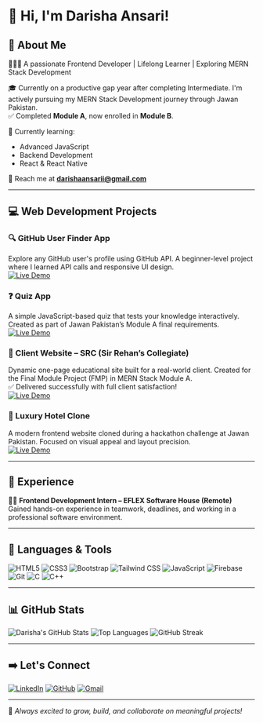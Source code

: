 # 👋 Hi, I'm Darisha Ansari!

## 🚀 About Me
👩🏻‍💻 A passionate Frontend Developer | Lifelong Learner | Exploring MERN Stack Development

🎓 Currently on a productive gap year after completing Intermediate. I'm actively pursuing my MERN Stack Development journey through Jawan Pakistan.  
✅ Completed **Module A**, now enrolled in **Module B**.

💭 Currently learning:  
- Advanced JavaScript  
- Backend Development  
- React & React Native

📧 Reach me at **darishaansarii@gmail.com**

---

## 💻 Web Development Projects

### 🔍 GitHub User Finder App  
Explore any GitHub user's profile using GitHub API. A beginner-level project where I learned API calls and responsive UI design.  
[![Live Demo](https://img.shields.io/badge/Live%20Demo-Click%20Here-blue?style=flat&logo=github)](https://darishaansarii.github.io/github_user_finder_app/)

### ❓ Quiz App  
A simple JavaScript-based quiz that tests your knowledge interactively. Created as part of Jawan Pakistan’s Module A final requirements.  
[![Live Demo](https://img.shields.io/badge/Live%20Demo-Click%20Here-blue?style=flat&logo=github)](https://darishaansarii.github.io/quizApp/)

### 🏫 Client Website – SRC (Sir Rehan’s Collegiate)  
Dynamic one-page educational site built for a real-world client. Created for the Final Module Project (FMP) in MERN Stack Module A.  
✅ Delivered successfully with full client satisfaction!  
[![Live Demo](https://img.shields.io/badge/Live%20Demo-Click%20Here-blue?style=flat&logo=github)](https://darishaansarii.github.io/SRC/)

### 🏨 Luxury Hotel Clone  
A modern frontend website cloned during a hackathon challenge at Jawan Pakistan. Focused on visual appeal and layout precision. <br>
[![Live Demo](https://img.shields.io/badge/Live%20Demo-Click%20Here-blue?style=flat&logo=github)](https://darishaansarii.github.io/luxuryHotelClone/)

---

## 💼 Experience

👩‍💼 **Frontend Development Intern – EFLEX Software House (Remote)**  
Gained hands-on experience in teamwork, deadlines, and working in a professional software environment.

---

## 🧰 Languages & Tools

![HTML5](https://img.shields.io/badge/HTML5-E34F26?style=flat&logo=html5&logoColor=white)
![CSS3](https://img.shields.io/badge/CSS3-1572B6?style=flat&logo=css3&logoColor=white)
![Bootstrap](https://img.shields.io/badge/Bootstrap-7952B3?style=flat&logo=bootstrap&logoColor=white)
![Tailwind CSS](https://img.shields.io/badge/TailwindCSS-38B2AC?style=flat&logo=tailwind-css&logoColor=white)
![JavaScript](https://img.shields.io/badge/JavaScript-F7DF1E?style=flat&logo=javascript&logoColor=black)
![Firebase](https://img.shields.io/badge/Firebase-FFCA28?style=flat&logo=firebase&logoColor=black)
![Git](https://img.shields.io/badge/Git-F05032?style=flat&logo=git&logoColor=white)
![C](https://img.shields.io/badge/C-00599C?style=flat&logo=c&logoColor=white)
![C++](https://img.shields.io/badge/C++-00599C?style=flat&logo=cplusplus&logoColor=white)

---

## 📊 GitHub Stats

![Darisha's GitHub Stats](https://github-readme-stats.vercel.app/api?username=darishaansarii&show_icons=true&theme=dracula)
![Top Languages](https://github-readme-stats.vercel.app/api/top-langs/?username=darishaansarii&layout=compact&theme=dracula)
![GitHub Streak](https://github-readme-streak-stats.herokuapp.com/?user=darishaansarii&theme=dracula)

---

## ➡️ Let's Connect

[![LinkedIn](https://img.shields.io/badge/LinkedIn-Connect-blue?style=flat&logo=linkedin)](https://www.linkedin.com/in/darishaansarii/)
[![GitHub](https://img.shields.io/badge/GitHub-Profile-black?style=flat&logo=github)](https://github.com/darishaansarii)
[![Gmail](https://img.shields.io/badge/Gmail-Email-red?style=flat&logo=gmail)](mailto:darishaansarii@gmail.com)

---

🚀 *Always excited to grow, build, and collaborate on meaningful projects!*
